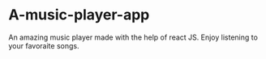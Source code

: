 # A-music-player-app
An amazing music player made with the help of react JS. Enjoy listening to your favoraite songs.
